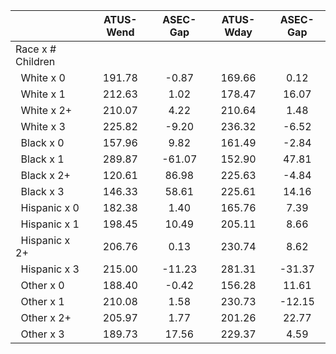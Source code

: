 
|                      |    ATUS-Wend |     ASEC-Gap |    ATUS-Wday |     ASEC-Gap |
| -------------------- | :----------: | :----------: | :----------: | :----------: |
| Race x # Children    |              |              |              |              |
| &nbsp;&nbsp;White x 0 |       191.78 |        -0.87 |       169.66 |         0.12 |
| &nbsp;&nbsp;White x 1 |       212.63 |         1.02 |       178.47 |        16.07 |
| &nbsp;&nbsp;White x 2+ |       210.07 |         4.22 |       210.64 |         1.48 |
| &nbsp;&nbsp;White x 3 |       225.82 |        -9.20 |       236.32 |        -6.52 |
| &nbsp;&nbsp;Black x 0 |       157.96 |         9.82 |       161.49 |        -2.84 |
| &nbsp;&nbsp;Black x 1 |       289.87 |       -61.07 |       152.90 |        47.81 |
| &nbsp;&nbsp;Black x 2+ |       120.61 |        86.98 |       225.63 |        -4.84 |
| &nbsp;&nbsp;Black x 3 |       146.33 |        58.61 |       225.61 |        14.16 |
| &nbsp;&nbsp;Hispanic x 0 |       182.38 |         1.40 |       165.76 |         7.39 |
| &nbsp;&nbsp;Hispanic x 1 |       198.45 |        10.49 |       205.11 |         8.66 |
| &nbsp;&nbsp;Hispanic x 2+ |       206.76 |         0.13 |       230.74 |         8.62 |
| &nbsp;&nbsp;Hispanic x 3 |       215.00 |       -11.23 |       281.31 |       -31.37 |
| &nbsp;&nbsp;Other x 0 |       188.40 |        -0.42 |       156.28 |        11.61 |
| &nbsp;&nbsp;Other x 1 |       210.08 |         1.58 |       230.73 |       -12.15 |
| &nbsp;&nbsp;Other x 2+ |       205.97 |         1.77 |       201.26 |        22.77 |
| &nbsp;&nbsp;Other x 3 |       189.73 |        17.56 |       229.37 |         4.59 |

